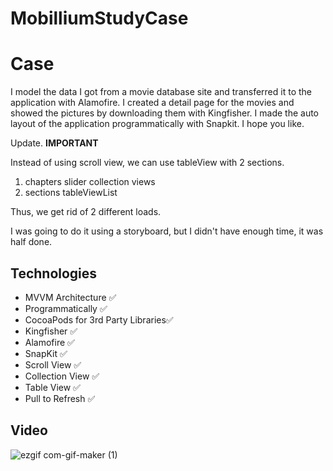 # MobilliumStudyCase

<h1 align=left>Case</h1> 

I model the data I got from a movie database site and transferred it to the application with Alamofire. I created a detail page for the movies and showed the pictures by downloading them with Kingfisher. I made the auto layout of the application programmatically with Snapkit. I hope you like.


Update. 
**IMPORTANT**

Instead of using scroll view, we can use tableView with 2 sections.
1. chapters slider collection views
2. sections tableViewList

Thus, we get rid of 2 different loads.

I was going to do it using a storyboard, but I didn't have enough time, it was half done.


## Technologies
+ MVVM Architecture ✅ 
+ Programmatically ✅ 
+ CocoaPods for 3rd Party Libraries✅
+ Kingfisher ✅ 
+ Alamofire ✅
+ SnapKit ✅
+ Scroll View ✅ 
+ Collection View ✅
+ Table View ✅
+ Pull to Refresh ✅

## Video

![ezgif com-gif-maker (1)](https://user-images.githubusercontent.com/80515499/174631164-1cea5cd2-0495-4a91-8c54-6b59445819a6.gif)

